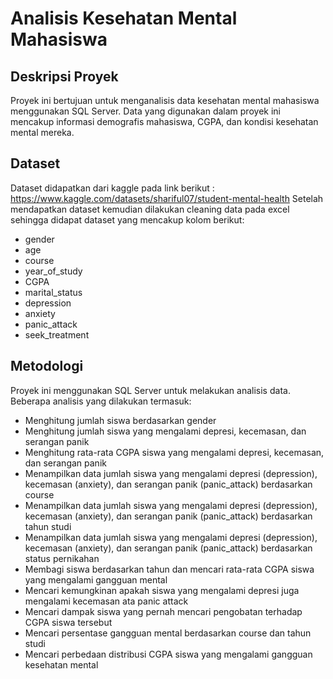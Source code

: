 # Analisis Kesehatan Mental Mahasiswa

## Deskripsi Proyek
Proyek ini bertujuan untuk menganalisis data kesehatan mental mahasiswa menggunakan SQL Server. Data yang digunakan dalam proyek ini mencakup informasi demografis mahasiswa, CGPA, dan kondisi kesehatan mental mereka.

## Dataset
Dataset didapatkan dari kaggle pada link berikut : https://www.kaggle.com/datasets/shariful07/student-mental-health
Setelah mendapatkan dataset kemudian dilakukan cleaning data pada excel sehingga didapat dataset yang mencakup kolom berikut:

- gender
- age
- course
- year_of_study
- CGPA
- marital_status
- depression
- anxiety
- panic_attack
- seek_treatment

## Metodologi
Proyek ini menggunakan SQL Server untuk melakukan analisis data. Beberapa analisis yang dilakukan termasuk:

- Menghitung jumlah siswa berdasarkan gender
- Menghitung jumlah siswa yang mengalami depresi, kecemasan, dan serangan panik
- Menghitung rata-rata CGPA siswa yang mengalami depresi, kecemasan, dan serangan panik
- Menampilkan data jumlah siswa yang mengalami depresi (depression), kecemasan (anxiety), dan serangan panik (panic_attack) berdasarkan course
- Menampilkan data jumlah siswa yang mengalami depresi (depression), kecemasan (anxiety), dan serangan panik (panic_attack) berdasarkan tahun studi
- Menampilkan data jumlah siswa yang mengalami depresi (depression), kecemasan (anxiety), dan serangan panik (panic_attack) berdasarkan status pernikahan
- Membagi siswa berdasarkan tahun dan mencari rata-rata CGPA siswa yang mengalami gangguan mental
- Mencari kemungkinan apakah siswa yang mengalami depresi juga mengalami kecemasan ata panic attack
- Mencari dampak siswa yang pernah mencari pengobatan terhadap CGPA siswa tersebut
- Mencari persentase gangguan mental berdasarkan course dan tahun studi
- Mencari perbedaan distribusi CGPA siswa yang mengalami gangguan kesehatan mental
